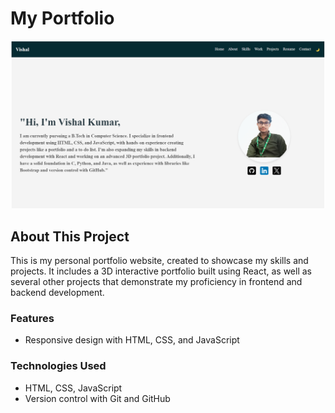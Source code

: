 # My Portfolio

![Website Screenshot](assets/website-screenshot.png)

## About This Project
This is my personal portfolio website, created to showcase my skills and projects. It includes a 3D interactive portfolio built using React, as well as several other projects that demonstrate my proficiency in frontend and backend development.

### Features
- Responsive design with HTML, CSS, and JavaScript

### Technologies Used
- HTML, CSS, JavaScript
- Version control with Git and GitHub
